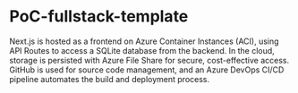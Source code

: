 # PoC-fullstack-template
Next.js is hosted as a frontend on Azure Container Instances (ACI), using API Routes to access a SQLite database from the backend. In the cloud, storage is persisted with Azure File Share for secure, cost-effective access. GitHub is used for source code management, and an Azure DevOps CI/CD pipeline automates the build and deployment process.
